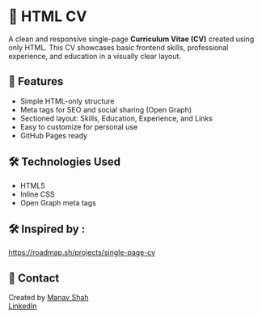 # 💼 HTML CV

A clean and responsive single-page **Curriculum Vitae (CV)** created using only HTML. This CV showcases basic frontend skills, professional experience, and education in a visually clear layout.

## 🚀 Features

- Simple HTML-only structure
- Meta tags for SEO and social sharing (Open Graph)
- Sectioned layout: Skills, Education, Experience, and Links
- Easy to customize for personal use
- GitHub Pages ready

## 🛠 Technologies Used

- HTML5
- Inline CSS
- Open Graph meta tags

## 🛠 Inspired by : 
https://roadmap.sh/projects/single-page-cv


## 📩 Contact

Created by [Manav Shah](mailto:manavshahcol@gmail.com)  
[LinkedIn](https://www.linkedin.com/in/manav-shah-628859373)

